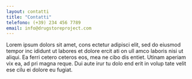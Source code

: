```yaml
---
layout: contatti
title: "Contatti"
telefono: (+39) 234 456 7789
email: info@drugstoreproject.com
---
```


Lorem ipsum dolors sit amet, cons ectetur adipisci elit, sed do eiusmod tempor inc ididunt ut labores et dolore ercit ati on ull amco laboris nisi ut aliqui. Ea ferri cetero ceteros eos, mea ne cibo dis entiet. Utinam aperiam vix ea, ad pri magna reque. Dui aute irur tu dolo end erit in volup tate velit ese cilu ei dolore eu fugiat.


